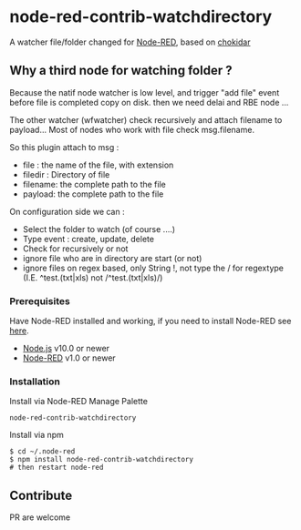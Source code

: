 # node-red-contrib-watchdirectory

A watcher file/folder changed for [Node-RED](https://nodered.org/), based on [chokidar](https://github.com/paulmillr/chokidar)

## Why a third node for watching folder ?

Because the natif node watcher is low level, and trigger "add file" event before file is completed copy on disk. then we need delai and RBE node ...

The other watcher (wfwatcher) check recursively and attach filename to payload... Most of nodes who work with file check msg.filename.

So this plugin attach to msg :
 - file : the name of the file, with extension
 - filedir : Directory of file
 - filename: the complete path to the file
 - payload: the complete path to the file

On configuration side we can : 

 - Select the folder to watch (of course ....)
 - Type event : create, update, delete
 - Check for recursively or not
 - ignore file who are in directory are start (or not)
 - ignore files on regex based, only String !, not type the / for regextype (I.E. ^test\.(txt|xls) not /^test\.(txt|xls)/)

### Prerequisites

Have Node-RED installed and working, if you need to
install Node-RED see [here](https://nodered.org/docs/getting-started/installation).

- [Node.js](https://nodejs.org) v10.0 or newer
- [Node-RED](https://nodered.org/) v1.0 or newer

### Installation
 
Install via Node-RED Manage Palette

```
node-red-contrib-watchdirectory
```

Install via npm

```shell
$ cd ~/.node-red
$ npm install node-red-contrib-watchdirectory
# then restart node-red
```

## Contribute

PR are welcome

[release-link]: https://github.com/fatoldsun00/node-red-contrib-watchdirectory